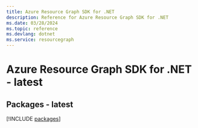```yaml
---
title: Azure Resource Graph SDK for .NET
description: Reference for Azure Resource Graph SDK for .NET
ms.date: 03/28/2024
ms.topic: reference
ms.devlang: dotnet
ms.service: resourcegraph
---
```

# Azure Resource Graph SDK for .NET - latest
## Packages - latest
[!INCLUDE [packages](resource-graph-index.md)]